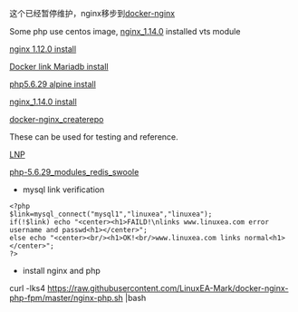 这个已经暂停维护，nginx移步到[docker-nginx](https://github.com/marksugar/dockerMops/tree/master/docker-nginx)

Some php use centos image, [nginx_1.14.0](https://github.com/LinuxEA-Mark/docker-alpine-nginx-php/tree/master/nginx_1.14.0) installed vts module

[nginx 1.12.0 install](https://github.com/LinuxEA-Mark/docker-alpine-nginx-php/tree/master/nginx-1.12.0)

[Docker link Mariadb install](https://github.com/LinuxEA-Mark/docker-mariaDB)

[php5.6.29 alpine install ](https://github.com/LinuxEA-Mark/docker-alpine-nginx-php/tree/master/alpine-php5.6.29)

[nginx_1.14.0 install ](https://github.com/LinuxEA-Mark/docker-alpine-nginx-php/tree/master/nginx_1.14.0)

[docker-nginx_createrepo](https://github.com/LinuxEA-Mark/docker-createrepo)

These can be used for testing and reference.

[LNP](https://github.com/LinuxEA-Mark/docker-alpine-nginx-php/tree/master/LNP)

[php-5.6.29_modules_redis_swoole](https://github.com/LinuxEA-Mark/docker-alpine-nginx-php/tree/master/php-5.6.29_modules_redis_swoole)
* mysql link verification
```
<?php 
$link=mysql_connect("mysql1","linuxea","linuxea"); 
if(!$link) echo "<center><h1>FAILD!\nlinks www.linuxea.com error username and passwd<h1></center>"; 
else echo "<center><br/><h1>OK!<br/>www.linuxea.com links normal<h1></center>"; 
?> 
```
* install nginx and php

curl -lks4 https://raw.githubusercontent.com/LinuxEA-Mark/docker-nginx-php-fpm/master/nginx-php.sh |bash
